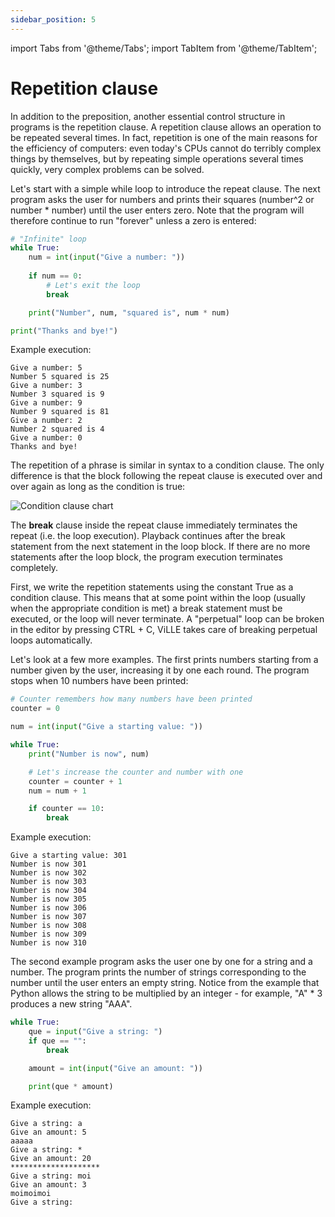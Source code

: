 ```yaml
---
sidebar_position: 5
---
```

import Tabs from '@theme/Tabs';
import TabItem from '@theme/TabItem';

# Repetition clause

In addition to the preposition, another essential control structure in programs is the repetition clause. A repetition clause allows an operation to be repeated several times. In fact, repetition is one of the main reasons for the efficiency of computers: even today's CPUs cannot do terribly complex things by themselves, but by repeating simple operations several times quickly, very complex problems can be solved.

Let's start with a simple while loop to introduce the repeat clause. The next program asks the user for numbers and prints their squares (number^2 or number * number) until the user enters zero. Note that the program will therefore continue to run "forever" unless a zero is entered:

```python 
# "Infinite" loop
while True:
    num = int(input("Give a number: "))
    
    if num == 0:
        # Let's exit the loop
        break

    print("Number", num, "squared is", num * num)

print("Thanks and bye!")
 ```

Example execution:
```
Give a number: 5
Number 5 squared is 25
Give a number: 3
Number 3 squared is 9
Give a number: 9
Number 9 squared is 81
Give a number: 2
Number 2 squared is 4
Give a number: 0
Thanks and bye!
 ```

<Tabs>
  <TabItem value="code" label="Code Example" default>

  </TabItem>
  <TabItem value="Visualization" label="Visualization">

  </TabItem>
</Tabs>

The repetition of a phrase is similar in syntax to a condition clause. The only difference is that the block following the repeat clause is executed over and over again as long as the condition is true:

![Condition clause chart](/img/img-en/w2-2.png)

The **break** clause inside the repeat clause immediately terminates the repeat (i.e. the loop execution). Playback continues after the break statement from the next statement in the loop block. If there are no more statements after the loop block, the program execution terminates completely.

First, we write the repetition statements using the constant True as a condition clause. This means that at some point within the loop (usually when the appropriate condition is met) a break statement must be executed, or the loop will never terminate. A "perpetual" loop can be broken in the editor by pressing CTRL + C, ViLLE takes care of breaking perpetual loops automatically.

Let's look at a few more examples. The first prints numbers starting from a number given by the user, increasing it by one each round. The program stops when 10 numbers have been printed:

```python 
# Counter remembers how many numbers have been printed
counter = 0

num = int(input("Give a starting value: "))

while True:
    print("Number is now", num)

    # Let's increase the counter and number with one
    counter = counter + 1
    num = num + 1

    if counter == 10:
        break
 ```

Example execution:
``` 
Give a starting value: 301
Number is now 301
Number is now 302
Number is now 303
Number is now 304
Number is now 305
Number is now 306
Number is now 307
Number is now 308
Number is now 309
Number is now 310
 ```

<Tabs>
  <TabItem value="code" label="Code Example" default>

  </TabItem>
  <TabItem value="Visualization" label="Visualization">

  </TabItem>
</Tabs>

The second example program asks the user one by one for a string and a number. The program prints the number of strings corresponding to the number until the user enters an empty string. Notice from the example that Python allows the string to be multiplied by an integer - for example, "A" * 3 produces a new string "AAA".

```python 
while True:
    que = input("Give a string: ")
    if que == "":
        break

    amount = int(input("Give an amount: "))

    print(que * amount)
 ```

Example execution:
```
Give a string: a
Give an amount: 5
aaaaa
Give a string: *
Give an amount: 20
********************
Give a string: moi
Give an amount: 3
moimoimoi
Give a string:
 ```

<Tabs>
  <TabItem value="code" label="Code Example" default>

  </TabItem>
  <TabItem value="Visualization" label="Visualization">

  </TabItem>
</Tabs>